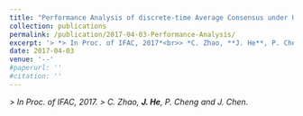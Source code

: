 ```yaml
---
title: "Performance Analysis of discrete-time Average Consensus under Uniform Constant Time Delays"
collection: publications
permalink: /publication/2017-04-03-Performance-Analysis/
excerpt: '> *> In Proc. of IFAC, 2017*<br>> *C. Zhao, **J. He**, P. Cheng and J. Chen*.'
date: 2017-04-03
venue: '--'
#paperurl: ''
#citation: ''
---
```

*> In Proc. of IFAC, 2017.* 
*> C. Zhao, **J. He**, P. Cheng and J. Chen*.
